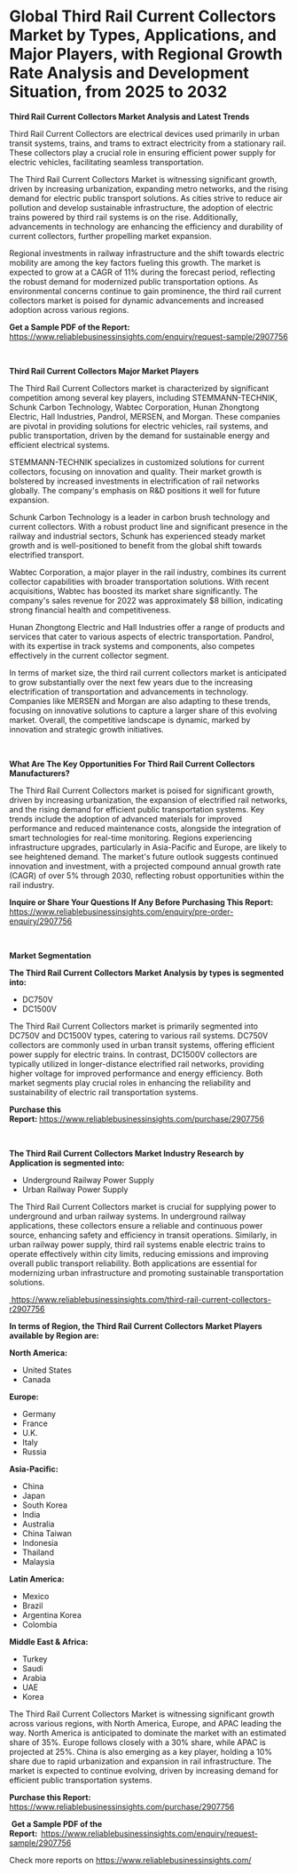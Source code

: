 <p><h1>Global Third Rail Current Collectors Market by Types, Applications, and Major Players, with Regional Growth Rate Analysis and Development Situation, from 2025 to 2032</h1></p><p><strong>Third Rail Current Collectors Market Analysis and Latest Trends</strong></p>
<p><p>Third Rail Current Collectors are electrical devices used primarily in urban transit systems, trains, and trams to extract electricity from a stationary rail. These collectors play a crucial role in ensuring efficient power supply for electric vehicles, facilitating seamless transportation.</p><p>The Third Rail Current Collectors Market is witnessing significant growth, driven by increasing urbanization, expanding metro networks, and the rising demand for electric public transport solutions. As cities strive to reduce air pollution and develop sustainable infrastructure, the adoption of electric trains powered by third rail systems is on the rise. Additionally, advancements in technology are enhancing the efficiency and durability of current collectors, further propelling market expansion.</p><p>Regional investments in railway infrastructure and the shift towards electric mobility are among the key factors fueling this growth. The market is expected to grow at a CAGR of 11% during the forecast period, reflecting the robust demand for modernized public transportation options. As environmental concerns continue to gain prominence, the third rail current collectors market is poised for dynamic advancements and increased adoption across various regions.</p></p>
<p><strong>Get a Sample PDF of the Report:&nbsp;</strong> <a href="https://www.reliablebusinessinsights.com/enquiry/request-sample/2907756?utm_campaign=3273&utm_medium=2&utm_source=Github&utm_content=ia&utm_term=12032025&utm_id=third-rail-current-collectors">https://www.reliablebusinessinsights.com/enquiry/request-sample/2907756</a></p>
<p>&nbsp;</p>
<p><strong>Third Rail Current Collectors Major Market Players</strong></p>
<p><p>The Third Rail Current Collectors market is characterized by significant competition among several key players, including STEMMANN-TECHNIK, Schunk Carbon Technology, Wabtec Corporation, Hunan Zhongtong Electric, Hall Industries, Pandrol, MERSEN, and Morgan. These companies are pivotal in providing solutions for electric vehicles, rail systems, and public transportation, driven by the demand for sustainable energy and efficient electrical systems.</p><p>STEMMANN-TECHNIK specializes in customized solutions for current collectors, focusing on innovation and quality. Their market growth is bolstered by increased investments in electrification of rail networks globally. The company's emphasis on R&D positions it well for future expansion.</p><p>Schunk Carbon Technology is a leader in carbon brush technology and current collectors. With a robust product line and significant presence in the railway and industrial sectors, Schunk has experienced steady market growth and is well-positioned to benefit from the global shift towards electrified transport.</p><p>Wabtec Corporation, a major player in the rail industry, combines its current collector capabilities with broader transportation solutions. With recent acquisitions, Wabtec has boosted its market share significantly. The company's sales revenue for 2022 was approximately $8 billion, indicating strong financial health and competitiveness.</p><p>Hunan Zhongtong Electric and Hall Industries offer a range of products and services that cater to various aspects of electric transportation. Pandrol, with its expertise in track systems and components, also competes effectively in the current collector segment.</p><p>In terms of market size, the third rail current collectors market is anticipated to grow substantially over the next few years due to the increasing electrification of transportation and advancements in technology. Companies like MERSEN and Morgan are also adapting to these trends, focusing on innovative solutions to capture a larger share of this evolving market. Overall, the competitive landscape is dynamic, marked by innovation and strategic growth initiatives.</p></p>
<p>&nbsp;</p>
<p><strong>What Are The Key Opportunities For Third Rail Current Collectors Manufacturers?</strong></p>
<p><p>The Third Rail Current Collectors market is poised for significant growth, driven by increasing urbanization, the expansion of electrified rail networks, and the rising demand for efficient public transportation systems. Key trends include the adoption of advanced materials for improved performance and reduced maintenance costs, alongside the integration of smart technologies for real-time monitoring. Regions experiencing infrastructure upgrades, particularly in Asia-Pacific and Europe, are likely to see heightened demand. The market's future outlook suggests continued innovation and investment, with a projected compound annual growth rate (CAGR) of over 5% through 2030, reflecting robust opportunities within the rail industry.</p></p>
<p><strong>Inquire or Share Your Questions If Any Before Purchasing This Report:</strong> <a href="https://www.reliablebusinessinsights.com/enquiry/pre-order-enquiry/2907756?utm_campaign=3273&utm_medium=2&utm_source=Github&utm_content=ia&utm_term=12032025&utm_id=third-rail-current-collectors">https://www.reliablebusinessinsights.com/enquiry/pre-order-enquiry/2907756</a></p>
<p>&nbsp;</p>
<p><strong>Market Segmentation</strong></p>
<p><strong>The Third Rail Current Collectors Market Analysis by types is segmented into:</strong></p>
<p><ul><li>DC750V</li><li>DC1500V</li></ul></p>
<p><p>The Third Rail Current Collectors market is primarily segmented into DC750V and DC1500V types, catering to various rail systems. DC750V collectors are commonly used in urban transit systems, offering efficient power supply for electric trains. In contrast, DC1500V collectors are typically utilized in longer-distance electrified rail networks, providing higher voltage for improved performance and energy efficiency. Both market segments play crucial roles in enhancing the reliability and sustainability of electric rail transportation systems.</p></p>
<p><strong>Purchase this Report:&nbsp;</strong><a href="https://www.reliablebusinessinsights.com/purchase/2907756?utm_campaign=3273&utm_medium=2&utm_source=Github&utm_content=ia&utm_term=12032025&utm_id=third-rail-current-collectors">https://www.reliablebusinessinsights.com/purchase/2907756</a></p>
<p>&nbsp;</p>
<p><strong>The Third Rail Current Collectors Market Industry Research by Application is segmented into:</strong></p>
<p><ul><li>Underground Railway Power Supply</li><li>Urban Railway Power Supply</li></ul></p>
<p><p>The Third Rail Current Collectors market is crucial for supplying power to underground and urban railway systems. In underground railway applications, these collectors ensure a reliable and continuous power source, enhancing safety and efficiency in transit operations. Similarly, in urban railway power supply, third rail systems enable electric trains to operate effectively within city limits, reducing emissions and improving overall public transport reliability. Both applications are essential for modernizing urban infrastructure and promoting sustainable transportation solutions.</p></p>
<p><a href="https://www.reliablebusinessinsights.com/third-rail-current-collectors-r2907756?utm_campaign=3273&utm_medium=2&utm_source=Github&utm_content=ia&utm_term=12032025&utm_id=third-rail-current-collectors">&nbsp;https://www.reliablebusinessinsights.com/third-rail-current-collectors-r2907756</a></p>
<p><strong>In terms of Region, the Third Rail Current Collectors Market Players available by Region are:</strong></p>
<p>
    <p> <strong> North America: </strong>
        <ul>
            <li>United States</li>
            <li>Canada</li>
        </ul>
        </p> 
    <p> <strong> Europe: </strong>
        <ul>
            <li>Germany</li>
            <li>France</li>
            <li>U.K.</li>
            <li>Italy</li>
            <li>Russia</li>
        </ul>
        </p> 
    <p> <strong> Asia-Pacific: </strong>
        <ul>
            <li>China</li>
            <li>Japan</li>
            <li>South Korea</li>
            <li>India</li>
            <li>Australia</li>
            <li>China Taiwan</li>
            <li>Indonesia</li>
            <li>Thailand</li>
            <li>Malaysia</li>
        </ul>
        </p> 
    <p> <strong> Latin America: </strong>
        <ul>
            <li>Mexico</li>
            <li>Brazil</li>
            <li>Argentina Korea</li>
            <li>Colombia</li>
        </ul>
        </p> 
    <p> <strong> Middle East & Africa: </strong>
        <ul>
            <li>Turkey</li>
            <li>Saudi</li>
            <li>Arabia</li>
            <li>UAE</li>
            <li>Korea</li>
        </ul>
    </p>
    </p>
<p><p>The Third Rail Current Collectors Market is witnessing significant growth across various regions, with North America, Europe, and APAC leading the way. North America is anticipated to dominate the market with an estimated share of 35%. Europe follows closely with a 30% share, while APAC is projected at 25%. China is also emerging as a key player, holding a 10% share due to rapid urbanization and expansion in rail infrastructure. The market is expected to continue evolving, driven by increasing demand for efficient public transportation systems.</p></p>
<p><strong>Purchase this Report: </strong><a href="https://www.reliablebusinessinsights.com/purchase/2907756?utm_campaign=3273&utm_medium=2&utm_source=Github&utm_content=ia&utm_term=12032025&utm_id=third-rail-current-collectors">https://www.reliablebusinessinsights.com/purchase/2907756</a></p>
<p>&nbsp;<strong>Get a Sample PDF of the Report:&nbsp;&nbsp;</strong><a href="https://www.reliablebusinessinsights.com/enquiry/request-sample/2907756?utm_campaign=3273&utm_medium=2&utm_source=Github&utm_content=ia&utm_term=12032025&utm_id=third-rail-current-collectors">https://www.reliablebusinessinsights.com/enquiry/request-sample/2907756</a></p>
<p><strong></strong></p>
<p>Check more reports on <a href="https://www.reliablebusinessinsights.com/?utm_campaign=3273&utm_medium=2&utm_source=Github&utm_content=ia&utm_term=12032025&utm_id=third-rail-current-collectors">https://www.reliablebusinessinsights.com/</a></p>